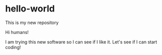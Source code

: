 # hello-world
This is my new repository

Hi humans!

I am trying this new software so I can see if I like it.
Let's see if I can start coding!
